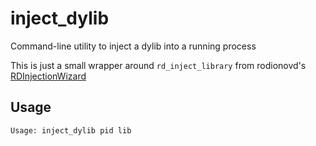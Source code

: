 inject_dylib
============

Command-line utility to inject a dylib into a running process

This is just a small wrapper around `rd_inject_library` from rodionovd's [RDInjectionWizard](https://github.com/rodionovd/RDInjectionWizard)

Usage
-----

```
Usage: inject_dylib pid lib
```
